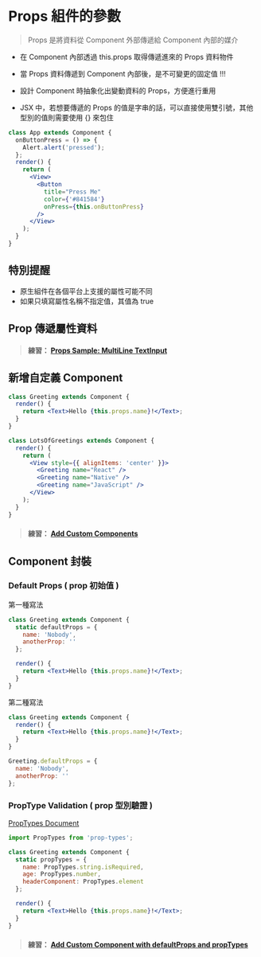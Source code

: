 # Props 組件的參數

> Props 是將資料從 Component 外部傳遞給 Component 內部的媒介

- 在 Component 內部透過 this.props 取得傳遞進來的 Props 資料物件
- 當 Props 資料傳遞到 Component 內部後，是不可變更的固定值 !!!

- 設計 Component 時抽象化出變動資料的 Props，方便進行重用

- JSX 中，若想要傳遞的 Props 的值是字串的話，可以直接使用雙引號，其他型別的值則需要使用 {} 來包住

```jsx
class App extends Component {
  onButtonPress = () => {
    Alert.alert('pressed');
  };
  render() {
    return (
      <View>
        <Button
          title="Press Me"
          color={'#841584'}
          onPress={this.onButtonPress}
        />
      </View>
    );
  }
}
```

## 特別提醒

- 原生組件在各個平台上支援的屬性可能不同
- 如果只填寫屬性名稱不指定值，其值為 true

## Prop 傳遞屬性資料

> #### 練習： [Props Sample: MultiLine TextInput](https://snack.expo.io/@dmoon/props-sample:-multiline-textinput)

## 新增自定義 Component

```jsx
class Greeting extends Component {
  render() {
    return <Text>Hello {this.props.name}!</Text>;
  }
}
```

```jsx
class LotsOfGreetings extends Component {
  render() {
    return (
      <View style={{ alignItems: 'center' }}>
        <Greeting name="React" />
        <Greeting name="Native" />
        <Greeting name="JavaScript" />
      </View>
    );
  }
}
```

> #### 練習： [Add Custom Components](https://snack.expo.io/@dmoon/add-custom-components)

## Component 封裝

### Default Props ( prop 初始值 )

第一種寫法

```jsx
class Greeting extends Component {
  static defaultProps = {
    name: 'Nobody',
    anotherProp: ''
  };

  render() {
    return <Text>Hello {this.props.name}!</Text>;
  }
}
```

第二種寫法

```jsx
class Greeting extends Component {
  render() {
    return <Text>Hello {this.props.name}!</Text>;
  }
}

Greeting.defaultProps = {
  name: 'Nobody',
  anotherProp: ''
};
```

### PropType Validation ( prop 型別驗證 )

[PropTypes Document](https://reactjs.org/docs/typechecking-with-proptypes.html#proptypes)

```jsx
import PropTypes from 'prop-types';

class Greeting extends Component {
  static propTypes = {
    name: PropTypes.string.isRequired,
    age: PropTypes.number,
    headerComponent: PropTypes.element
  };

  render() {
    return <Text>Hello {this.props.name}!</Text>;
  }
}
```

> #### 練習： [Add Custom Component with defaultProps and propTypes](https://snack.expo.io/@dmoon/add-custom-component-with-defaultprops-and-proptypes)
